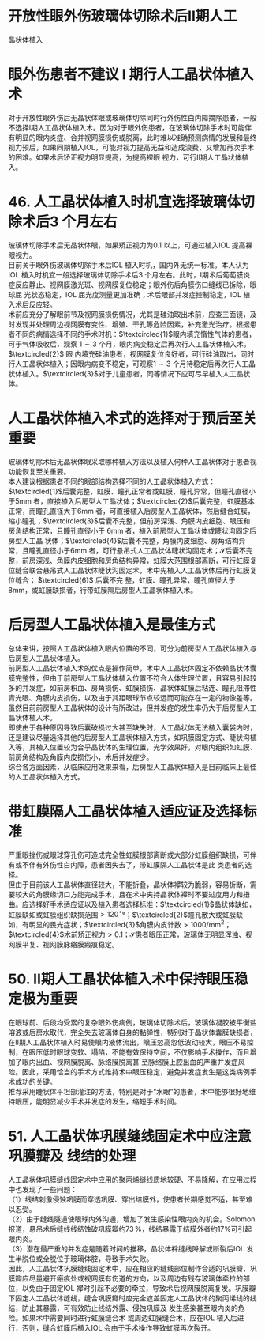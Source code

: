 # 开放性眼外伤玻璃体切除术后Ⅱ期人工  
晶状体植入  
#  眼外伤患者不建议 Ⅰ 期行人工晶状体植入术  
对于开放性眼外伤后无晶状体眼或玻璃体切除同时行外伤性白内障摘除患者，一般不选择Ⅰ期人工晶状体植入术。因为对于眼外伤患者，在玻璃体切除手术时可能伴有明显的眼内炎症、合并视网膜损伤或脱离，此时难以准确预测病情的发展和最终视力预后，如果同期植入IOL，可能对视力提高无益和造成浪费，又增加再次手术的困难。如果术后矫正视力明显提高，为提高裸眼 视力，可行Ⅱ期人工晶状体植入。  
# 46. 人工晶状体植入时机宜选择玻璃体切除术后3 个月左右  
玻璃体切除手术后无晶状体眼，如果矫正视力为0.1 以上，可通过植入IOL 提高裸眼视力。  
目前关于眼外伤玻璃体切除手术后IOL 植入时机，国内外无统一标准。本人认为IOL 植入时机宜一般选择玻璃体切除手术后3 个月左右。此时，Ⅰ期术后葡萄膜炎症反应静止、视网膜激光斑、视网膜复位稳定；眼外伤后角膜伤口缝线已拆除，眼球屈 光状态稳定，IOL 屈光度测量更加准确；术后眼部并发症控制稳定，IOL 植入术后反应轻。  
术前应充分了解眼前节及视网膜损伤情况，尤其是硅油取出术前，应查三面镜，及时发现并处理周边视网膜有变性、增殖、干孔等危险因素，补充激光治疗。根据患者不同的病情选择不同的手术时机：$\textcircled{1}$眼内填充惰性气体的患者，可于气体吸收后，观察 $1\sim3$  个月，眼内病变稳定后再次行人工晶状体植入术。 $\textcircled{2}$ 眼 内填充硅油患者，视网膜复位良好者，可行硅油取出，同时行人工晶状体植入；因眼内病变不稳定，可观察$1\sim3$ 个月待稳定后再次行人工晶状体植入。$\textcircled{3}$对于儿童患者，同等情况下应可尽早植入人工晶状体。  
#  人工晶状体植入术式的选择对于预后至关重要  
玻璃体切除术后无晶状体眼采取哪种植入方法以及植入何种人工晶状体对于患者视功能恢复至关重要。  
本人建议根据患者不同的眼部结构选择不同的人工晶状体植入方式：$\textcircled{1}$后囊完整，虹膜、瞳孔正常者或虹膜、瞳孔异常，但瞳孔直径小于$5\mathrm{mm}$ 者，直接植入后房型人工晶状体；$\textcircled{2}$后囊完整，虹膜基本正常，而瞳孔直径大于6mm 者，可直接植入后房型人工晶状体，然后缝合虹膜，缩小瞳孔；$\textcircled{3}$后囊不完整，但前房深浅、角膜内皮细胞、眼压和房角结构正常，且瞳孔直径小于 6mm  者，植入前房型人工晶状体或睫状沟固定后房型人工晶 状体；$\textcircled{4}$后囊不完整，角膜内皮细胞、房角结构异常，且瞳孔直径小于6mm 者，可行悬吊式人工晶状体睫状沟固定术；$\mathcal{S}$后囊不完整，前房深浅、角膜内皮细胞和房角结构异常，虹膜大范围根部离断，可行虹膜复位缝合联合悬吊式人工晶状体睫状沟固定术，术中先植入人工晶状体后再行虹膜复位缝合； $\textcircled{6}$ 后囊不完 整，虹膜、瞳孔异常，瞳孔直径大于$8\mathrm{mm}$，或虹膜缺损者，行带虹膜隔后房型人工晶状体植入术。  
#  后房型人工晶状体植入是最佳方式  
总体来讲，按照人工晶状体植入眼内位置的不同，可分为前房型人工晶状体植入与后房型人工晶状体植入。  
前房型人工晶状体植入术的优点是操作简单，术中人工晶状体固定不依赖晶状体囊膜完整性，但由于前房型人工晶状体植入位置不符合人体生理位置，且容易引起较多的并发症，如前房积血、房角损伤、虹膜损伤、晶状体虹膜后粘连、瞳孔阻滞性青光眼、角膜内皮损伤，以及由于其距眼球节点较远而可能存在一定的物像差等。虽然目前前房型人工晶状体的设计有所改进，但并发症的发生率仍大于后房型人工晶状体植入术。  
即使由于各种原因导致后囊破损过大甚至缺失时，人工晶状体无法植入囊袋内时，还是建议尽量选择其他的后房型人工晶状体植入方式，如巩膜固定方式、睫状沟植入等，其植入位置较为合乎晶状体的生理位置，光学效果好，对眼内组织如虹膜、前房角结构及角膜内皮损伤小，术后并发症少。  
综合各方面因素，从临床应用效果来看，后房型人工晶状体植入是目前临床上最佳的人工晶状体植入方式。  
#  带虹膜隔人工晶状体植入适应证及选择标准  
严重眼挫伤或眼球穿孔伤可造成完全性虹膜根部离断或大部分虹膜组织缺损，可伴有或不伴有外伤性白内障，患者因失去了，带虹膜隔人工晶状体是此 类患者的选择。  
但由于目前该人工晶状体直径较大，不能折叠，晶状体襻较为脆弱，容易折断，需要较大的角膜缘切口方能完成手术，且在术中夹持晶状体襻时不要过度用力和扭曲。应选择好手术适应证以及植入患者选择标准：$\textcircled{1}$晶状体缺如，虹膜缺如或虹膜组织缺损范围$>120^{\circ}$°；$\textcircled{2}$瞳孔散大或虹膜缺如，有明显的畏光症状；$\textcircled{3}$角膜内皮计数$>1000/\mathrm{mm}^{2}$；$\textcircled{4}$术前矫正视力$>0.1$；$\mathcal{S}$患者眼压正常，玻璃体无明显浑浊、视网膜平复、视网膜脉络膜瘢痕稳定。  
# 50. Ⅱ期人工晶状体植入术中保持眼压稳定极为重要  
在眼球前、后段均受累的复杂眼外伤病例，玻璃体切除术后，玻璃体凝胶被平衡盐溶液或后房水取代，完全失去玻璃体自身的黏弹性，特别对于晶状体囊膜缺损者，在Ⅱ期人工晶状体植入时易使眼内液体流出，眼压忽高忽低波动较大，眼压不易控制，在眼压低时眼球变软、塌陷，不能有效保持空间，不仅影响手术操作，而且增加了眼内出血、视网膜脱离、脉络膜脱离甚 至脉络膜上腔出血的严重并发症风险。因此，采用恰当的手术方式维持术中眼压稳定，避免并发症发生是这类病例手术成功的关键。  
推荐采用睫状体平坦部灌注的方法，特别是对于“水眼”的患者，术中能够很好地维持眼压，能明显减少手术并发症的发生，缩短手术时间。  
# 51. 人工晶状体巩膜缝线固定术中应注意巩膜瓣及 线结的处理  
人工晶状体巩膜缝线固定术中应用的聚丙烯缝线质地较硬、不易降解，在应用过程中也发现了一些问题：  
（1）线结刺激侵蚀巩膜而穿透巩膜、穿出结膜外，使患者长期感觉不适，甚至难以忍受。  
（2）由于缝线隧道使眼球内外沟通，增加了发生感染性眼内炎的机会。Solomon 报道，悬吊术后缝线线结蚀破巩膜瓣约$73\,\%$，线结暴露于结膜外者约$17\%$可引起眼内炎。  
（3）潜在最严重的并发症是随着时间的推移，晶状体袢缝线降解或断裂后IOL 发生半脱位或全脱位于玻璃体腔，导致手术失败。  
因此，人工晶状体巩膜缝线固定术中，应在相应的缝线部位制作合适的巩膜瓣，巩膜瓣应尽量避开瘢痕处或视网膜有伤道的方向，以及周边有残存玻璃体牵拉的部位，以免由于固定IOL 襻时引起不必要的牵拉，导致术后视网膜脱离复发。巩膜瓣下固定人工晶状体缝线，缝合巩膜瓣时应完全遮盖固定人工晶状体的聚丙烯线的线结，防止其暴露，可有效防止线结外露、侵蚀巩膜及 发生感染甚至眼内炎的危险。如果术中需要同时进行虹膜缝合术 或周边虹膜缝合术，应在IOL 植入后进行，否则，缝合虹膜后植入IOL 会由于手术操作导致虹膜再次裂开。  
